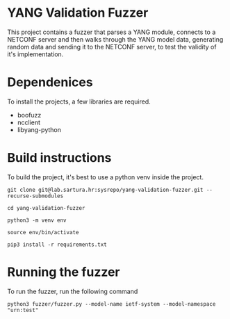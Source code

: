 YANG Validation Fuzzer
======================

This project contains a fuzzer that parses a YANG module,
connects to a NETCONF server and then walks through the YANG model data,
generating random data and sending it to the NETCONF server,
to test the validity of it's implementation.

Dependenices
===========

To install the projects, a few libraries are required.

* boofuzz
* ncclient
* libyang-python

Build instructions
=================

To build the project, it's best to use a python venv inside the project.

```
git clone git@lab.sartura.hr:sysrepo/yang-validation-fuzzer.git --recurse-submodules

cd yang-validation-fuzzer

python3 -m venv env

source env/bin/activate

pip3 install -r requirements.txt
```

Running the fuzzer
=================

To run the fuzzer, run the following command

```
python3 fuzzer/fuzzer.py --model-name ietf-system --model-namespace "urn:test"
```

